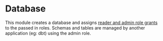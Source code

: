 # Database

This module creates a database and assigns [reader and admin role grants](grants.tf) to the passed in roles. Schemas and tables are managed by another application (eg: dbt) using the admin role.
